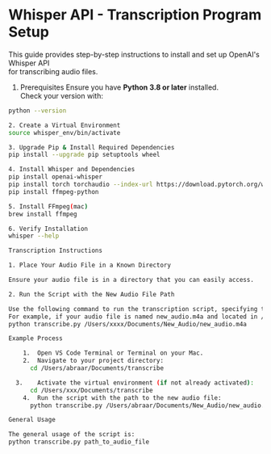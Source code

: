 Whisper API - Transcription Program Setup  
==========================================

This guide provides step-by-step instructions to install and set up OpenAI's Whisper API  
for transcribing audio files.

1. Prerequisites
Ensure you have **Python 3.8 or later** installed.  
Check your version with:  
```sh
python --version

2. Create a Virtual Environment 
source whisper_env/bin/activate

3. Upgrade Pip & Install Required Dependencies
pip install --upgrade pip setuptools wheel

4. Install Whisper and Dependencies
pip install openai-whisper
pip install torch torchaudio --index-url https://download.pytorch.org/whl/cpu
pip install ffmpeg-python

5. Install FFmpeg(mac)
brew install ffmpeg

6. Verify Installation
whisper --help

Transcription Instructions

1. Place Your Audio File in a Known Directory

Ensure your audio file is in a directory that you can easily access.

2. Run the Script with the New Audio File Path

Use the following command to run the transcription script, specifying the path to your new audio file.
For example, if your audio file is named new_audio.m4a and located in /Users/xxxx/Documents/New_Audio/, you would run:
python transcribe.py /Users/xxxx/Documents/New_Audio/new_audio.m4a

Example Process

	1.	Open VS Code Terminal or Terminal on your Mac.
	2.	Navigate to your project directory:
      cd /Users/abraar/Documents/transcribe

  3.	Activate the virtual environment (if not already activated):
      cd /Users/xxx/Documents/transcribe
	4.	Run the script with the path to the new audio file:
      python transcribe.py /Users/abraar/Documents/New_Audio/new_audio.m4a

General Usage

The general usage of the script is:
python transcribe.py path_to_audio_file


